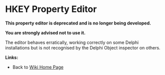 # HKEY Property Editor #

**This property editor is deprecated and is no longer being developed.**

**You are strongly advised not to use it.**

The editor behaves erratically, working correctly on some Delphi installations but is not recognised by the Delphi Object inspector on others.


**Links:**

  * Back to [Wiki Home Page](../index.md)